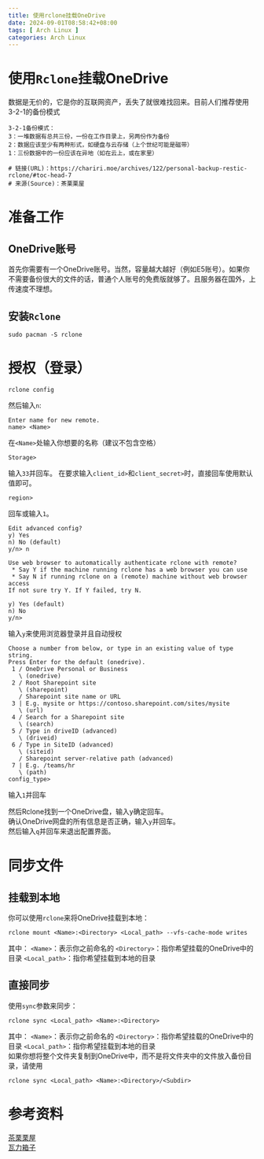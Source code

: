 ```yaml
---
title: 使用rclone挂载OneDrive
date: 2024-09-01T08:58:42+08:00
tags: [ Arch Linux ]
categories: Arch Linux
---
```

# 使用`Rclone`挂载OneDrive
数据是无价的，它是你的互联网资产，丢失了就很难找回来。目前人们推荐使用3-2-1的备份模式
```
3-2-1备份模式：
3：一堆数据有总共三份，一份在工作目录上，另两份作为备份
2：数据应该至少有两种形式，如硬盘与云存储（上个世纪可能是磁带）
1：三份数据中的一份应该在异地（如在云上，或在家里）

# 链接(URL)：https://chariri.moe/archives/122/personal-backup-restic-rclone/#toc-head-7
# 来源(Source)：茶栗栗屋
```
# 准备工作
## OneDrive账号
首先你需要有一个OneDrive账号。当然，容量越大越好（例如E5账号）。如果你不需要备份很大的文件的话，普通个人账号的免费版就够了。且服务器在国外，上传速度不理想。
## 安装`Rclone`
```
sudo pacman -S rclone
```
# 授权（登录）
```
rclone config
```
然后输入`n`:
```
Enter name for new remote.
name> <Name>
```
在`<Name>`处输入你想要的名称（建议不包含空格）
```
Storage>
```
输入`33`并回车。
在要求输入`client_id>`和`client_secret>`时，直接回车使用默认值即可。
```
region>
```
回车或输入`1`。
```
Edit advanced config?
y) Yes
n) No (default)
y/n> n
```

```
Use web browser to automatically authenticate rclone with remote?
 * Say Y if the machine running rclone has a web browser you can use
 * Say N if running rclone on a (remote) machine without web browser access
If not sure try Y. If Y failed, try N.

y) Yes (default)
n) No
y/n> 
```
输入`y`来使用浏览器登录并且自动授权
```
Choose a number from below, or type in an existing value of type string.
Press Enter for the default (onedrive).
 1 / OneDrive Personal or Business
   \ (onedrive)
 2 / Root Sharepoint site
   \ (sharepoint)
   / Sharepoint site name or URL
 3 | E.g. mysite or https://contoso.sharepoint.com/sites/mysite
   \ (url)
 4 / Search for a Sharepoint site
   \ (search)
 5 / Type in driveID (advanced)
   \ (driveid)
 6 / Type in SiteID (advanced)
   \ (siteid)
   / Sharepoint server-relative path (advanced)
 7 | E.g. /teams/hr
   \ (path)
config_type> 
```
输入`1`并回车

然后Rclone找到一个OneDrive盘，输入y确定回车。\
确认OneDrive网盘的所有信息是否正确，输入`y`并回车。\
然后输入`q`并回车来退出配置界面。

# 同步文件
## 挂载到本地
你可以使用`rclone`来将OneDrive挂载到本地：
```
rclone mount <Name>:<Directory> <Local_path> --vfs-cache-mode writes
```
其中：
`<Name>`：表示你之前命名的
`<Directory>`：指你希望挂载的OneDrive中的目录
`<Local_path>`：指你希望挂载到本地的目录
## 直接同步
使用`sync`参数来同步：
```
rclone sync <Local_path> <Name>:<Directory>
```
其中：
`<Name>`：表示你之前命名的
`<Directory>`：指你希望挂载的OneDrive中的目录
`<Local_path>`：指你希望挂载到本地的目录\
如果你想将整个文件夹复制到OneDrive中，而不是将文件夹中的文件放入备份目录，请使用
```
rclone sync <Local_path> <Name>:<Directory>/<Subdir>
```
# 参考资料
[茶栗栗屋](https://chariri.moe/archives/122/personal-backup-restic-rclone/#toc-head-7)\
[瓦力箱子](https://walixz.com/rclone-sync-onedrive.html)

